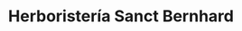 ---
title: "Herboristería Sanct Bernhard"
url: /torrox-costa/herboristeria-sanct-bernhard/
shop: herbolario
---